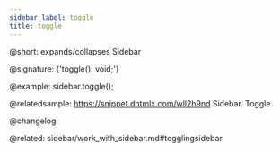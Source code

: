 ```yaml
---
sidebar_label: toggle
title: toggle
---          
```


@short: expands/collapses Sidebar

@signature: {'toggle(): void;'}

@example:
sidebar.toggle();

@relatedsample:
https://snippet.dhtmlx.com/wll2h9nd	Sidebar. Toggle

@changelog:


@related: sidebar/work_with_sidebar.md#togglingsidebar